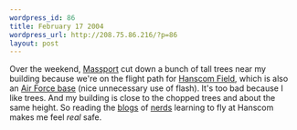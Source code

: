 ```yaml
--- 
wordpress_id: 86
title: February 17 2004
wordpress_url: http://208.75.86.216/?p=86
layout: post
---
```

Over the weekend, <a href="http://www.massport.org">Massport</a> cut down a bunch of tall trees near my building because we're on the flight path for <a href="http://www.airnav.com/airport/KBED">Hanscom Field</a>, which is also an <a href="http://www.hanscom.af.mil">Air Force base</a> (nice unnecessary use of flash). It's too bad because I like trees. And my building is close to the chopped trees and about the same height. So reading the <a href="http://www.0xdeadbeef.com/">blogs</a> of <a href="http://blogs.law.harvard.edu/philg/">nerds</a> learning to fly at Hanscom makes me feel <i>real</i> safe.
